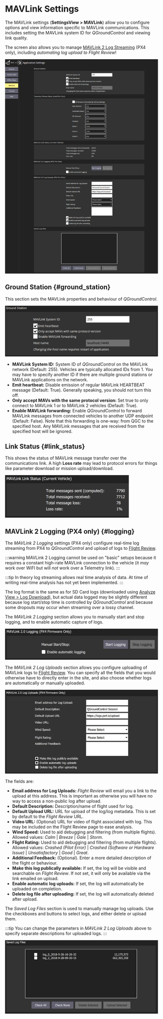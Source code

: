 # MAVLink Settings

The MAVLink settings (**SettingsView > MAVLink**) allow you to configure options and view information specific to MAVLink communications.
This includes setting the MAVLink system ID for _QGroundControl_ and viewing link quality.

The screen also allows you to manage [MAVLink 2 Log Streaming](#logging) (PX4 only), including _automating log upload to Flight Review_!

![MAVLink settings screen](../../../assets/settings/mavlink/overview.png)

## Ground Station {#ground\_station}

This section sets the MAVLink properties and behaviour of _QGroundControl_.

![Ground Station](../../../assets/settings/mavlink/ground_station.png)

- **MAVLink System ID:** System ID of _QGroundControl_ on the MAVLink network (Default: 255).
  Vehicles are typically allocated IDs from 1.
  You may have to specify another ID if there are multiple ground stations or MAVLink applications on the network.
- **Emit heartbeat:** Disable emission of regular MAVLink HEARTBEAT message (Default: True).
  Generally speaking, you should not turn this off.
- **Only accept MAVs with the same protocol version:** Set true to only connect to MAVLink 1 or to MAVLink 2 vehicles (Default: True).
- **Enable MAVLink forwarding:** Enable _QGroundControl_ to forward MAVLink messages from connected vehicles to another UDP endpoint (Default: False).
  Note that this forwarding is one-way: from QGC to the specified host.
  Any MAVLink messages that are received from the specified host will be ignored.

## Link Status {#link\_status}

This shows the status of MAVLink message transfer over the communications link.
A high **Loss rate** may lead to protocol errors for things like parameter download or mission upload/download.

![Link Status](../../../assets/settings/mavlink/link_status.jpg)

## MAVLink 2 Logging (PX4 only) {#logging}

The _MAVLink 2 Logging_ settings (PX4 only) configure real-time log streaming from PX4 to _QGroundControl_ and upload of logs to [Flight Review](https://logs.px4.io).

:::warning
MAVLink 2 Logging cannot be used on "basic" setups because it requires a constant high-rate MAVLink connection to the vehicle (it _may_ work over WiFI but will _not_ work over a Telemetry link).
:::

:::tip
In theory log streaming allows real time analysis of data.
At time of writing real-time analysis has not yet been implemented.
:::

The log format is the same as for SD Card logs (downloaded using [Analyze View > Log Download](../analyze_view/log_download.md)), but actual data logged may be slightly different because log start/stop time is controlled by _QGroundControl_ and because some dropouts may occur when streaming over a lossy channel.

The _MAVLink 2 Logging_ section allows you to manually start and stop logging, and to enable automatic capture of logs.

![MAVLink 2 Logging](../../../assets/settings/mavlink/mavlink2_logging.jpg)

The _MAVLink 2 Log Uploads_ section allows you configure uploading of MAVLink logs to [Flight Review](https://logs.px4.io).
You can specify all the fields that you would otherwise have to directly enter in the site, and also choose whether logs are automatically or manually uploaded.

![MAVLink 2 Log Uploads](../../../assets/settings/mavlink/mavlink2_log_uploads.jpg)

The fields are:

- **Email address for Log Uploads:** _Flight Review_ will email you a link to the upload at this address.
  This is important as otherwise you will have no way to access a non-public log after upload.
- **Default Description:** Description/name of flight used for log.
- **Default Upload URL:** URL for upload of the log/log metadata.
  This is set by default to the _Flight Review_ URL.
- **Video URL:** (Optional) URL for video of flight associated with log.
  This may be included on the Flight Review page to ease analysis.
- **Wind Speed:** Used to aid debugging and filtering (from multiple flights). Allowed values: _Calm_ | _Breeze_ | _Gale_ | _Storm_.
- **Flight Rating:** Used to aid debugging and filtering (from multiple flights). Allowed values: _Crashed (Pilot Error)_ | _Crashed (Software or Hardware Issue)_ | _Unsatisfactory_ | _Good_ | _Great_.
- **Additional Feedback:** (Optional). Enter a more detailed description of the flight or behaviour.
- **Make this log publically available:** If set, the log will be visible and searchable on _Flight Review_.
  If not set, it will only be available via the link emailed on upload.
- **Enable automatic log uploads:** If set, the log will automatically be uploaded on completion.
- **Delete log file after uploading:** If set, the log will automatically deleted after upload.

The _Saved Log Files_ section is used to manually manage log uploads.
Use the checkboxes and buttons to select logs, and either delete or upload them.

:::tip
You can change the parameters in _MAVLink 2 Log Uploads_ above to specify separate descriptions for uploaded logs.
:::

![Saved log files](../../../assets/settings/mavlink/saved_log_files.jpg)
